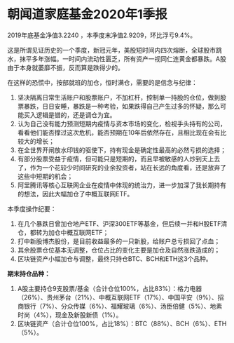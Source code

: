 # 朝闻道家庭基金2020年1季报

2019年底基金净值3.2240 ，本季度末净值2.9209，环比浮亏9.4%。

这是所谓见证历史的一个季度，新冠元年，美股短时间内四次熔断，全球股市跳水，抹平多年涨幅。一时间内流动性匮乏，所有资产一视同仁连黄金都暴跌。A股由于本身就萎靡不振，反而算是跌得少的。

在这样的恐慌中，按部就班的加仓，恒时满仓，需要的是信念与纪律：

1. 坚决隔离日常生活账户和股票账户，不加杠杆，控制单一持股的仓位，做到股票暴跌，日日安睡，暴跌是一种考验，如果跌得自己产生过多的怀疑，那么可能买入逻辑是错的，还是调仓为宜。
2. 认为自己没有能力预测短期内疫情与资本市场的变化，检视手头持有的公司，看看他们能否撑过这次危机，能否预期在10年后依然存在，且相比现在会有比较大的增长；
3. 在全世界开闸放水印钱的驱使下，持有现金是确定性最高的必然亏损的选择；
4. 有部分股票受益于疫情，但可能只是短期的，而且早被敏感的人炒到天上去了，作为一个花较少时间研究的业余投资者，站在长远的角度看，还是放弃了这些中短期的机会；
5. 阿里腾讯等核心互联网企业在疫情中体现的统治力，进一步加深了我长期持有的想法，因此大幅加仓了中概互联网ETF。

本季度操作纪要：

1. 在几个暴跌日曾加仓地产ETF、沪深300ETF等基金，但后续一并和H股ETF清仓，都转为加仓中概互联网ETF；
2. 打中新股博杰股份，是目前收益最多的一只新股，给账户总亏损回了点血；
3. 其余股票仓位基本无调整，仓位占比的变化主要是加仓及自然涨跌造成的；
4. 区块链资产小幅加仓与调整，最终只持仓BTC、BCH和ETH这3个品种。

**期末持仓品种：**

1. A股主要持仓9支股票/基金（合计仓位100%，占比83%）：格力电器（26%）、贵州茅台（21%）、中概互联网ETF（17%）、中国平安（9%）、招商银行（7%）、分众传媒（6%）、福耀玻璃（6%）、汤臣倍健（5%）、地素时尚（4%），现金及新股新债（1%）。
2. 区块链资产（合计仓位100%，占比18%）：BTC（88%）、BCH（6%）、ETH（5%）。
